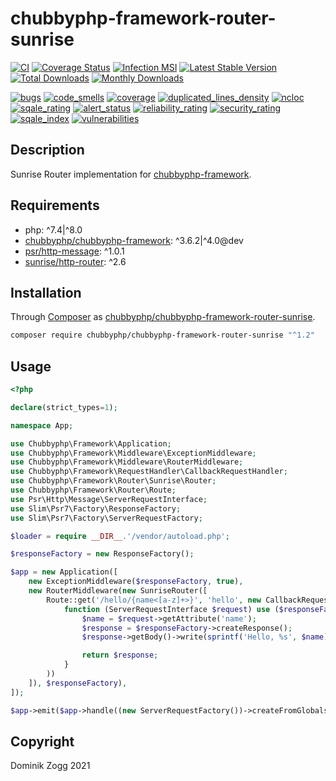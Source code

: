 # chubbyphp-framework-router-sunrise

[![CI](https://github.com/chubbyphp/chubbyphp-framework-router-sunrise/workflows/CI/badge.svg?branch=master)](https://github.com/chubbyphp/chubbyphp-framework-router-sunrise/actions?query=workflow%3ACI)
[![Coverage Status](https://coveralls.io/repos/github/chubbyphp/chubbyphp-framework-router-sunrise/badge.svg?branch=master)](https://coveralls.io/github/chubbyphp/chubbyphp-framework-router-sunrise?branch=master)
[![Infection MSI](https://badge.stryker-mutator.io/github.com/chubbyphp/chubbyphp-framework-router-sunrise/master)](https://dashboard.stryker-mutator.io/reports/github.com/chubbyphp/chubbyphp-framework-router-sunrise/master)
[![Latest Stable Version](https://poser.pugx.org/chubbyphp/chubbyphp-framework-router-sunrise/v/stable.png)](https://packagist.org/packages/chubbyphp/chubbyphp-framework-router-sunrise)
[![Total Downloads](https://poser.pugx.org/chubbyphp/chubbyphp-framework-router-sunrise/downloads.png)](https://packagist.org/packages/chubbyphp/chubbyphp-framework-router-sunrise)
[![Monthly Downloads](https://poser.pugx.org/chubbyphp/chubbyphp-framework-router-sunrise/d/monthly)](https://packagist.org/packages/chubbyphp/chubbyphp-framework-router-sunrise)

[![bugs](https://sonarcloud.io/api/project_badges/measure?project=chubbyphp_chubbyphp-framework-router-sunrise&metric=bugs)](https://sonarcloud.io/dashboard?id=chubbyphp_chubbyphp-framework-router-sunrise)
[![code_smells](https://sonarcloud.io/api/project_badges/measure?project=chubbyphp_chubbyphp-framework-router-sunrise&metric=code_smells)](https://sonarcloud.io/dashboard?id=chubbyphp_chubbyphp-framework-router-sunrise)
[![coverage](https://sonarcloud.io/api/project_badges/measure?project=chubbyphp_chubbyphp-framework-router-sunrise&metric=coverage)](https://sonarcloud.io/dashboard?id=chubbyphp_chubbyphp-framework-router-sunrise)
[![duplicated_lines_density](https://sonarcloud.io/api/project_badges/measure?project=chubbyphp_chubbyphp-framework-router-sunrise&metric=duplicated_lines_density)](https://sonarcloud.io/dashboard?id=chubbyphp_chubbyphp-framework-router-sunrise)
[![ncloc](https://sonarcloud.io/api/project_badges/measure?project=chubbyphp_chubbyphp-framework-router-sunrise&metric=ncloc)](https://sonarcloud.io/dashboard?id=chubbyphp_chubbyphp-framework-router-sunrise)
[![sqale_rating](https://sonarcloud.io/api/project_badges/measure?project=chubbyphp_chubbyphp-framework-router-sunrise&metric=sqale_rating)](https://sonarcloud.io/dashboard?id=chubbyphp_chubbyphp-framework-router-sunrise)
[![alert_status](https://sonarcloud.io/api/project_badges/measure?project=chubbyphp_chubbyphp-framework-router-sunrise&metric=alert_status)](https://sonarcloud.io/dashboard?id=chubbyphp_chubbyphp-framework-router-sunrise)
[![reliability_rating](https://sonarcloud.io/api/project_badges/measure?project=chubbyphp_chubbyphp-framework-router-sunrise&metric=reliability_rating)](https://sonarcloud.io/dashboard?id=chubbyphp_chubbyphp-framework-router-sunrise)
[![security_rating](https://sonarcloud.io/api/project_badges/measure?project=chubbyphp_chubbyphp-framework-router-sunrise&metric=security_rating)](https://sonarcloud.io/dashboard?id=chubbyphp_chubbyphp-framework-router-sunrise)
[![sqale_index](https://sonarcloud.io/api/project_badges/measure?project=chubbyphp_chubbyphp-framework-router-sunrise&metric=sqale_index)](https://sonarcloud.io/dashboard?id=chubbyphp_chubbyphp-framework-router-sunrise)
[![vulnerabilities](https://sonarcloud.io/api/project_badges/measure?project=chubbyphp_chubbyphp-framework-router-sunrise&metric=vulnerabilities)](https://sonarcloud.io/dashboard?id=chubbyphp_chubbyphp-framework-router-sunrise)

## Description

Sunrise Router implementation for [chubbyphp-framework][1].

## Requirements

 * php: ^7.4|^8.0
 * [chubbyphp/chubbyphp-framework][1]: ^3.6.2|^4.0@dev
 * [psr/http-message][2]: ^1.0.1
 * [sunrise/http-router][3]: ^2.6

## Installation

Through [Composer](http://getcomposer.org) as [chubbyphp/chubbyphp-framework-router-sunrise][10].

```bash
composer require chubbyphp/chubbyphp-framework-router-sunrise "^1.2"
```

## Usage

```php
<?php

declare(strict_types=1);

namespace App;

use Chubbyphp\Framework\Application;
use Chubbyphp\Framework\Middleware\ExceptionMiddleware;
use Chubbyphp\Framework\Middleware\RouterMiddleware;
use Chubbyphp\Framework\RequestHandler\CallbackRequestHandler;
use Chubbyphp\Framework\Router\Sunrise\Router;
use Chubbyphp\Framework\Router\Route;
use Psr\Http\Message\ServerRequestInterface;
use Slim\Psr7\Factory\ResponseFactory;
use Slim\Psr7\Factory\ServerRequestFactory;

$loader = require __DIR__.'/vendor/autoload.php';

$responseFactory = new ResponseFactory();

$app = new Application([
    new ExceptionMiddleware($responseFactory, true),
    new RouterMiddleware(new SunriseRouter([
        Route::get('/hello/{name<[a-z]+>}', 'hello', new CallbackRequestHandler(
            function (ServerRequestInterface $request) use ($responseFactory) {
                $name = $request->getAttribute('name');
                $response = $responseFactory->createResponse();
                $response->getBody()->write(sprintf('Hello, %s', $name));

                return $response;
            }
        ))
    ]), $responseFactory),
]);

$app->emit($app->handle((new ServerRequestFactory())->createFromGlobals()));
```

## Copyright

Dominik Zogg 2021

[1]: https://packagist.org/packages/chubbyphp/chubbyphp-framework
[2]: https://packagist.org/packages/psr/http-message
[3]: https://packagist.org/packages/sunrise/http-router
[10]: https://packagist.org/packages/chubbyphp/chubbyphp-framework-router-sunrise
